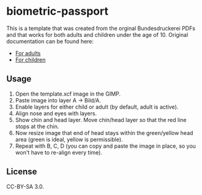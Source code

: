# biometric-passport
This is a template that was created from the orginal Bundesdruckerei PDFs and
that works for both adults and children under the age of 10. Original
documentation can be found here:

  * [For adults](https://www.bmi.bund.de/SharedDocs/downloads/DE/veroeffentlichungen/themen/moderne-verwaltung/ausweise/passbild-schablone-erwachsene.pdf)
  * [For children](https://www.bmi.bund.de/SharedDocs/downloads/DE/veroeffentlichungen/themen/moderne-verwaltung/ausweise/passbild-schablone-kinder.pdf)

## Usage
1. Open the template.xcf image in the GIMP.
2. Paste image into layer A -> Bild/A.
3. Enable layers for either child or adult (by default, adult is active).
4. Align nose and eyes with layers.
5. Show chin and head layer. Move chin/head layer so that the red line stops at
   the chin.
6. Now resize image that end of head stays within the green/yellow head area
   (green is ideal, yellow is permissible).
7. Repeat with B, C, D (you can copy and paste the image in place, so you won't
   have to re-align every time).

## License
CC-BY-SA 3.0.

